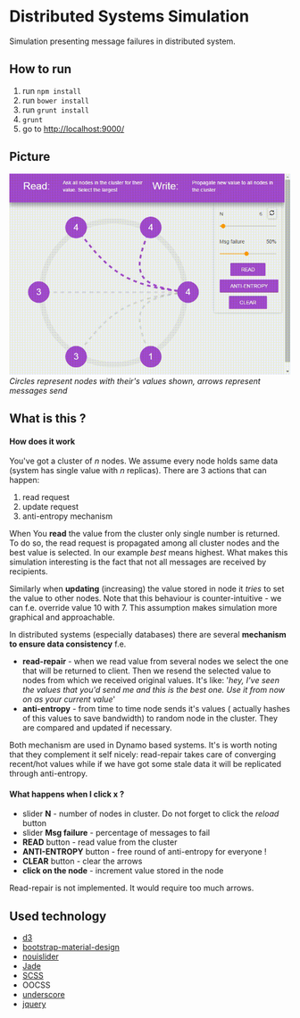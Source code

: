Distributed Systems Simulation
==============================

Simulation presenting message failures in distributed system.

## How to run

1. run `npm install`
2. run `bower install`
3. run `grunt install`
4. `grunt`
5. go to [http://localhost:9000/](http://localhost:9000/)

## Picture

![capture]
<br/>*Circles represent nodes with their's values shown, arrows represent messages send*

## What is this ?

#### How does it work

You've got a cluster of *n* nodes. We assume every node holds same data (system has single value with *n* replicas). There are 3 actions that can happen:

1. read request
1. update request
1. anti-entropy mechanism

When You **read** the value from the cluster only single number is returned. To do so, the read request is propagated among all cluster nodes and the best value is selected. In our example *best* means highest. What makes this simulation interesting is the fact that not all messages are received by recipients.

Similarly when **updating** (increasing) the value stored in node it *tries* to set the value to other nodes. Note that this behaviour is counter-intuitive - we can f.e. override value 10 with 7. This assumption makes simulation more graphical and approachable.

In distributed systems (especially databases) there are several **mechanism to ensure data consistency** f.e.
* **read-repair** - when we read value from several nodes we select the one that will be returned to client. Then  we resend the selected value to nodes from which we received original values. It's like: '*hey, I've seen the values that you'd send me and this is the best one. Use it from now on as your current value*'
* **anti-entropy** - from time to time node sends it's values ( actually hashes of this values to save bandwidth) to random node in the cluster. They are compared and updated if necessary.

Both mechanism are used in Dynamo based systems. It's is worth noting that they complement it self nicely: read-repair takes care of converging recent/hot values while if we have got some stale data it will be replicated through anti-entropy.

#### What happens when I click **x** ?

* slider **N** - number of nodes in cluster. Do not forget to click the *reload* button
* slider **Msg failure** - percentage of messages to fail
* **READ** button - read value from the cluster
* **ANTI-ENTROPY** button - free round of anti-entropy for everyone !
* **CLEAR** button - clear the arrows
* **click on the node** - increment value stored in the node

Read-repair is not implemented. It would require too much arrows.

## Used technology

- [d3]
- [bootstrap-material-design]
- [nouislider]
- [Jade]
- [SCSS]
- OOCSS
- [underscore]
- [jquery] 

[capture]:capture.gif
[bootstrap-material-design]:https://fezvrasta.github.io/bootstrap-material-design/
[underscore]:http://underscorejs.org/
[d3]:http://d3js.org/
[nouislider]:http://refreshless.com/nouislider/
[jquery]:https://jquery.com/
[SCSS]:http://sass-lang.com/
[Jade]:http://jade-lang.com/
